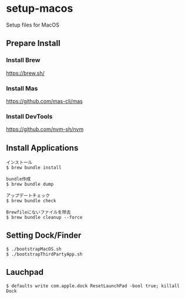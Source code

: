 # setup-macos
Setup files for MacOS


## Prepare Install
### Install Brew

https://brew.sh/

### Install Mas

https://github.com/mas-cli/mas

### Install DevTools

https://github.com/nvm-sh/nvm

## Install Applications

```shell
インストール
$ brew bundle install

bundle作成
$ brew bundle dump

アップデートチェック
$ brew bundle check

Brewfileにないファイルを除去
$ brew bundle cleanup --force 
```

## Setting Dock/Finder
```shell
$ ./bootstrapMacOS.sh
$ ./bootstrapThirdPartyApp.sh
```

## Lauchpad

```shell
$ defaults write com.apple.dock ResetLaunchPad -bool true; killall Dock
```
